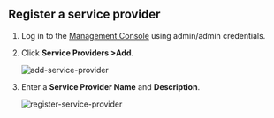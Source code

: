 ## Register a service provider

1. Log in to the [Management Console](https://localhost:9443/carbon/) using admin/admin credentials. 

2. Click **Service Providers >Add**.

    ![add-service-provider](../../../assets/img/fragments/add-service-provider.png)

3. Enter a **Service Provider Name** and **Description**.

    ![register-service-provider](../../../assets/img/fragments/register-service-provider.png)
